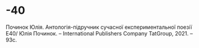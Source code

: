 # -40
Починок Юлія. Антологія-підручник сучасної експериментальної поезії Е40/ Юлія Починок. – International Publishers Company TatGroup, 2021. – 93c.
